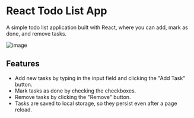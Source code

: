 # React Todo List App

A simple todo list application built with React, where you can add, mark as done, and remove tasks.

![image](https://github.com/18-ashish-sharma/recat-todo/assets/74248496/62bb74bd-a5ba-4e8a-8f82-7744aa7f90a3)


## Features

- Add new tasks by typing in the input field and clicking the "Add Task" button.
- Mark tasks as done by checking the checkboxes.
- Remove tasks by clicking the "Remove" button.
- Tasks are saved to local storage, so they persist even after a page reload.
